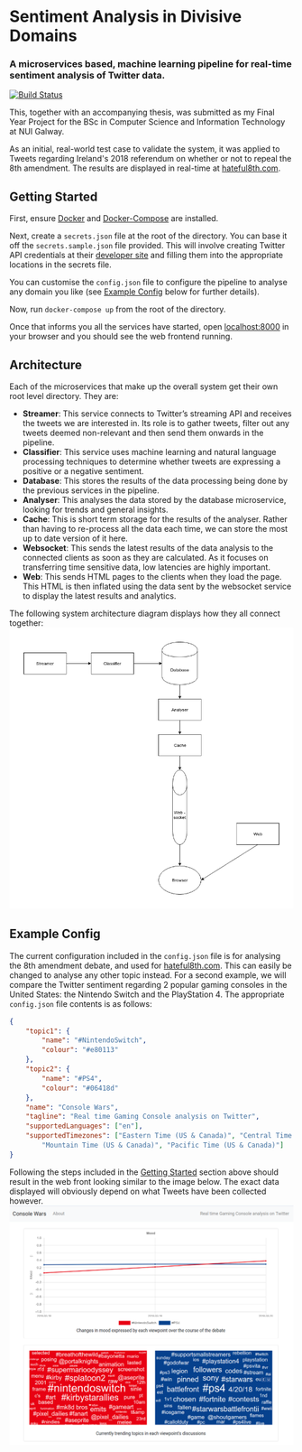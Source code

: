 # Sentiment Analysis in Divisive Domains

### A microservices based, machine learning pipeline for real-time sentiment analysis of Twitter data.

[![Build Status](https://travis-ci.com/David-Byrne/SADD.svg?token=eRCaTs5qpsFidWXpUGtZ&branch=master)](https://travis-ci.com/David-Byrne/FYP)

This, together with an accompanying thesis, was submitted as my Final Year Project for the BSc in Computer Science and Information Technology at NUI Galway.

As an initial, real-world test case to validate the system, it was applied to Tweets regarding Ireland's 2018 referendum on whether or not to repeal the 8th amendment. The results are displayed in real-time at [hateful8th.com](http://hateful8th.com/).

## Getting Started

First, ensure [Docker](https://docs.docker.com/install/) and [Docker-Compose](https://docs.docker.com/compose/install/) are installed.

Next, create a `secrets.json` file at the root of the directory. You can base it off the `secrets.sample.json` file provided. This will involve creating Twitter API credentials at their [developer site](https://apps.twitter.com/) and filling them into the appropriate locations in the secrets file.

You can customise the `config.json` file to configure the pipeline to analyse any domain you like (see [Example Config](#example-config) below for further details).

Now, run `docker-compose up` from the root of the directory.

Once that informs you all the services have started, open [localhost:8000](http://localhost:8000/) in your browser and you should see the web frontend running.

## Architecture

Each of the microservices that make up the overall system get their own root level directory. They are:
* **Streamer**: This service connects to Twitter’s streaming API and receives the tweets we are interested in. Its role is to gather tweets, filter out any tweets deemed non-relevant and then send them onwards in the pipeline.
* **Classifier**: This service uses machine learning and natural language processing techniques to determine whether tweets are expressing a positive or a negative sentiment.
* **Database**: This stores the results of the data processing being done by the previous services in the pipeline.
* **Analyser**: This analyses the data stored by the database microservice, looking for trends and general insights.
* **Cache**: This is short term storage for the results of the analyser. Rather than having to re-process all the data each time, we can store the most up to date version of it here.
* **Websocket**: This sends the latest results of the data analysis to the connected clients as soon as they are calculated. As it focuses on transferring time sensitive data, low latencies are highly important.
* **Web**: This sends HTML pages to the clients when they load the page. This HTML is then inflated using the data sent by the websocket service to display the latest results and analytics.

The following system architecture diagram displays how they all connect together:
![System Architecture Diagram](docs/report/images/arch.png)

## Example Config

The current configuration included in the `config.json` file is for analysing the 8th amendment debate, and used for [hateful8th.com](http://hateful8th.com/). This can easily be changed to analyse any other topic instead. For a second example, we will compare the Twitter sentiment regarding 2 popular gaming consoles in the United States: the Nintendo Switch and the PlayStation 4. The appropriate `config.json` file contents is as follows:

```JSON
{
    "topic1": {
        "name": "#NintendoSwitch",
        "colour": "#e80113"
    },
    "topic2": {
        "name": "#PS4",
        "colour": "#06418d"
    },
    "name": "Console Wars",
    "tagline": "Real time Gaming Console analysis on Twitter",
    "supportedLanguages": ["en"],
    "supportedTimezones": ["Eastern Time (US & Canada)", "Central Time (US & Canada)",
        "Mountain Time (US & Canada)", "Pacific Time (US & Canada)"]
}
```

Following the steps included in the [Getting Started](#getting-started) section above should result in the web front looking similar to the image below. The exact data displayed will obviously depend on what Tweets have been collected however.
![System Architecture Diagram](docs/report/images/switch-vs-ps4.png)
